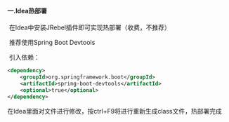 #### 一.Idea热部署

​	在Idea中安装JRebel插件即可实现热部署（收费，不推荐）

​	推荐使用Spring  Boot  Devtools

​	引入依赖：

```xml
<dependency>
    <groupId>org.springframework.boot</groupId>
    <artifactId>spring-boot-devtools</artifactId>
    <optional>true</optional>
</dependency>
```

​	在Idea里面对文件进行修改，按ctrl+F9将进行重新生成class文件，热部署完成

